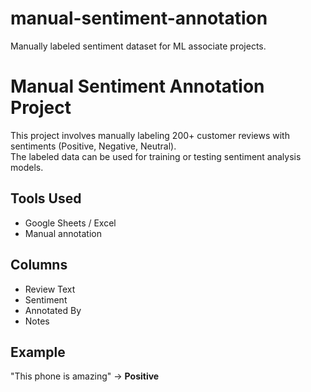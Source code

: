 # manual-sentiment-annotation
 Manually labeled sentiment dataset for ML associate projects.


 # Manual Sentiment Annotation Project

This project involves manually labeling 200+ customer reviews with sentiments (Positive, Negative, Neutral).  
The labeled data can be used for training or testing sentiment analysis models.

## Tools Used
- Google Sheets / Excel
- Manual annotation

## Columns
- Review Text
- Sentiment
- Annotated By
- Notes

## Example
"This phone is amazing" → **Positive**



